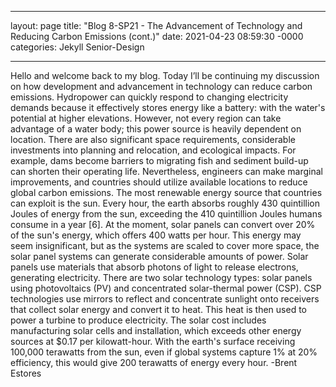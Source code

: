___

layout: page
title: "Blog 8-SP21 - The Advancement of Technology and Reducing Carbon Emissions (cont.)"
date: 2021-04-23 08:59:30 -0000
categories: Jekyll Senior-Design

___

 Hello and welcome back to my blog. Today I’ll be continuing my discussion on how development and advancement in technology can reduce carbon emissions. Hydropower can quickly respond to changing electricity demands because it effectively stores energy like a battery: with the water's potential at higher elevations. However, not every region can take advantage of a water body; this power source is heavily dependent on location. There are also significant space requirements, considerable investments into planning and relocation, and ecological impacts. For example, dams become barriers to migrating fish and sediment build-up can shorten their operating life. Nevertheless, engineers can make marginal improvements, and countries should utilize available locations to reduce global carbon emissions.
 The most renewable energy source that countries can exploit is the sun. Every hour, the earth absorbs roughly 430 quintillion Joules of energy from the sun, exceeding the 410 quintillion Joules humans consume in a year [6]. At the moment, solar panels can convert over 20% of the sun's energy, which offers 400 watts per hour. This energy may seem insignificant, but as the systems are scaled to cover more space, the solar panel systems can generate considerable amounts of power.
 Solar panels use materials that absorb photons of light to release electrons, generating electricity. There are two solar technology types: solar panels using photovoltaics (PV) and concentrated solar-thermal power (CSP). CSP technologies use mirrors to reflect and concentrate sunlight onto receivers that collect solar energy and convert it to heat. This heat is then used to power a turbine to produce electricity.
The solar cost includes manufacturing solar cells and installation, which exceeds other energy sources at $0.17 per kilowatt-hour. With the earth's surface receiving 100,000 terawatts from the sun, even if global systems capture 1% at 20% efficiency, this would give 200 terawatts of energy every hour. -Brent Estores
